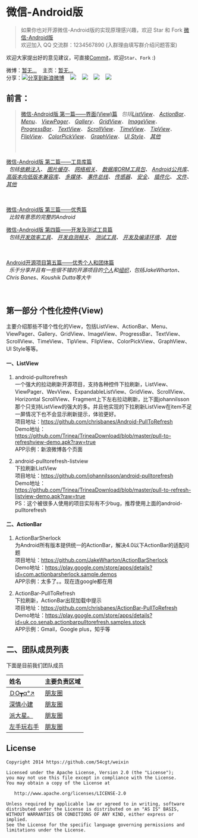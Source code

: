 微信-Android版
====================
> 如果你也对开源微信-Android版的实现原理感兴趣，欢迎 Star 和 Fork [微信-Android版](https://github.com/54cgt/weixin)  
> 欢迎加入 QQ 交流群：1234567890 (入群理由填写群介绍问题答案)  

欢迎大家提出好的意见建议，可直接[Commit](https://github.com/54cgt/weixin "请遵守<内容添加及编辑规范>")，欢迎`Star`、`Fork` :)  

微博：[暂无...](https://github.com/54cgt/weixin)&nbsp;&nbsp;&nbsp;&nbsp;主页：[暂无...](https://github.com/54cgt/weixin)  
分享：<a href="http://service.weibo.com/share/share.php?url=https%3A%2F%2Fgithub.com%2FTrinea%2Fandroid-open-project&title=Android%E5%BC%80%E6%BA%90%E9%A1%B9%E7%9B%AE%E5%88%86%E7%B1%BB%E6%B1%87%E6%80%BB%EF%BC%8C%E6%B1%87%E9%9B%86250%E5%A4%9A%E4%B8%AA%E5%BC%80%E6%BA%90%E9%A1%B9%E7%9B%AE%EF%BC%8C%E5%8C%85%E6%8B%AC%E4%B8%AA%E6%80%A7%E5%8C%96%E6%8E%A7%E4%BB%B6%E3%80%81%E5%B7%A5%E5%85%B7%E5%BA%93%E3%80%81%E4%BC%98%E7%A7%80%E9%A1%B9%E7%9B%AE%E3%80%81%E5%BC%80%E5%8F%91%E5%8F%8A%E6%B5%8B%E8%AF%95%E5%B7%A5%E5%85%B7%E3%80%81%E4%BC%98%E7%A7%80%E4%B8%AA%E4%BA%BA%E5%92%8C%E5%9B%A2%E4%BD%93%40Trinea+&appkey=1657413438&searchPic=true" target="_blank" title="分享到新浪微博" style="width:100%"><img src="http://farm8.staticflickr.com/7342/13103239365_e5cd37fbac_o.png" title="分享到新浪微博"/></a>&nbsp;&nbsp;&nbsp;&nbsp;<a href="http://sns.qzone.qq.com/cgi-bin/qzshare/cgi_qzshare_onekey?url=https%3A%2F%2Fgithub.com%2FTrinea%2Fandroid-open-project&title=Android%E5%BC%80%E6%BA%90%E9%A1%B9%E7%9B%AE%E5%88%86%E7%B1%BB%E6%B1%87%E6%80%BB%EF%BC%8C%E6%B1%87%E9%9B%86250%E5%A4%9A%E4%B8%AA%E5%BC%80%E6%BA%90%E9%A1%B9%E7%9B%AE%EF%BC%8C%E5%8C%85%E6%8B%AC%E4%B8%AA%E6%80%A7%E5%8C%96%E6%8E%A7%E4%BB%B6%E3%80%81%E5%B7%A5%E5%85%B7%E5%BA%93%E3%80%81%E4%BC%98%E7%A7%80%E9%A1%B9%E7%9B%AE%E3%80%81%E5%BC%80%E5%8F%91%E5%8F%8A%E6%B5%8B%E8%AF%95%E5%B7%A5%E5%85%B7%E3%80%81%E4%BC%98%E7%A7%80%E4%B8%AA%E4%BA%BA%E5%92%8C%E5%9B%A2%E4%BD%93%40Trinea+&desc=&summary=&site=www.trinea.cn" target="_blank" title="分享到QQ空间" style="width:100%"><img src="http://farm8.staticflickr.com/7418/13103935825_209bd521f0_o.jpg"/></a>&nbsp;&nbsp;&nbsp;&nbsp;<a href="http://share.v.t.qq.com/index.php?c=share&a=index&url=https%3A%2F%2Fgithub.com%2FTrinea%2Fandroid-open-project&title=Android%E5%BC%80%E6%BA%90%E9%A1%B9%E7%9B%AE%E5%88%86%E7%B1%BB%E6%B1%87%E6%80%BB%EF%BC%8C%E6%B1%87%E9%9B%86250%E5%A4%9A%E4%B8%AA%E5%BC%80%E6%BA%90%E9%A1%B9%E7%9B%AE%EF%BC%8C%E5%8C%85%E6%8B%AC%E4%B8%AA%E6%80%A7%E5%8C%96%E6%8E%A7%E4%BB%B6%E3%80%81%E5%B7%A5%E5%85%B7%E5%BA%93%E3%80%81%E4%BC%98%E7%A7%80%E9%A1%B9%E7%9B%AE%E3%80%81%E5%BC%80%E5%8F%91%E5%8F%8A%E6%B5%8B%E8%AF%95%E5%B7%A5%E5%85%B7%E3%80%81%E4%BC%98%E7%A7%80%E4%B8%AA%E4%BA%BA%E5%92%8C%E5%9B%A2%E4%BD%93%40Trinea+&appkey=801404464" target="_blank" title="分享到腾讯微博" style="width:100%"><img src="http://farm8.staticflickr.com/7452/13104204564_f867971a13_o.png"/></a>&nbsp;&nbsp;&nbsp;&nbsp;<a href="https://twitter.com/intent/tweet?text=Android%E5%BC%80%E6%BA%90%E9%A1%B9%E7%9B%AE%E5%88%86%E7%B1%BB%E6%B1%87%E6%80%BB%EF%BC%8C%E6%B1%87%E9%9B%86250%E5%A4%9A%E4%B8%AA%E5%BC%80%E6%BA%90%E9%A1%B9%E7%9B%AE%EF%BC%8C%E5%8C%85%E6%8B%AC%E4%B8%AA%E6%80%A7%E5%8C%96%E6%8E%A7%E4%BB%B6%E3%80%81%E5%B7%A5%E5%85%B7%E5%BA%93%E3%80%81%E4%BC%98%E7%A7%80%E9%A1%B9%E7%9B%AE%E3%80%81%E5%BC%80%E5%8F%91%E5%8F%8A%E6%B5%8B%E8%AF%95%E5%B7%A5%E5%85%B7%E3%80%81%E4%BC%98%E7%A7%80%E4%B8%AA%E4%BA%BA%E5%92%8C%E5%9B%A2%E4%BD%93%40trinea_cn+https%3A%2F%2Fgithub.com%2FTrinea%2Fandroid-open-project&pic=" target="_blank" title="Share on twitter" style="width:100%"><img src="http://farm4.staticflickr.com/3764/13104038813_03933d4394_o.png"/></a>&nbsp;&nbsp;&nbsp;&nbsp;<a href="https://www.facebook.com/sharer/sharer.php?u=https%3A%2F%2Fgithub.com%2FTrinea%2Fandroid-open-project&t=Android%E5%BC%80%E6%BA%90%E9%A1%B9%E7%9B%AE%E5%88%86%E7%B1%BB%E6%B1%87%E6%80%BB%EF%BC%8C%E6%B1%87%E9%9B%86250%E5%A4%9A%E4%B8%AA%E5%BC%80%E6%BA%90%E9%A1%B9%E7%9B%AE%EF%BC%8C%E5%8C%85%E6%8B%AC%E4%B8%AA%E6%80%A7%E5%8C%96%E6%8E%A7%E4%BB%B6%E3%80%81%E5%B7%A5%E5%85%B7%E5%BA%93%E3%80%81%E4%BC%98%E7%A7%80%E9%A1%B9%E7%9B%AE%E3%80%81%E5%BC%80%E5%8F%91%E5%8F%8A%E6%B5%8B%E8%AF%95%E5%B7%A5%E5%85%B7%E3%80%81%E4%BC%98%E7%A7%80%E4%B8%AA%E4%BA%BA%E5%92%8C%E5%9B%A2%E4%BD%93%40Trinea+&pic" target="_blank" title="Share on facebook" style="width:100%"><img src="http://farm4.staticflickr.com/3801/13104038583_b03d5cafac_o.png"/></a>  
## 前言：  
>[微信-Android版  第一篇——界面(View)篇](https://github.com/54cgt/weixin) 
*&nbsp;&nbsp;包括[ListView](https://github.com/54cgt/weixin)、
[ActionBar](https://github.com/54cgt/weixin)、
[Menu](https://github.com/54cgt/weixin)、
[ViewPager](https://github.com/54cgt/weixin)、
[Gallery](https://github.com/54cgt/weixin)、
[GridView](https://github.com/54cgt/weixin)、
[ImageView](https://github.com/54cgt/weixin)、
[ProgressBar](https://github.com/54cgt/weixin)、
[TextView](https://github.com/54cgt/weixin)、
[ScrollView](https://github.com/54cgt/weixin)、
[TimeView](https://github.com/54cgt/weixin)、
[TipView](https://github.com/54cgt/weixin)、
[FlipView](https://github.com/54cgt/weixin)、
[ColorPickView](https://github.com/54cgt/weixin)、
[GraphView](https://github.com/54cgt/weixin)、
[UI Style](https://github.com/54cgt/weixin)、
[其他](https://github.com/54cgt/weixin)*  <br/><br/><br/>

[微信-Android版  第二篇——工具库篇](https://github.com/54cgt/weixin)  
*&nbsp;&nbsp;包括[依赖注入](https://github.com/54cgt/weixin)、
[图片缓存](https://github.com/54cgt/weixin)、
[网络相关](https://github.com/54cgt/weixin)、
[数据库ORM工具包](https://github.com/54cgt/weixin)、
[Android公共库](https://github.com/54cgt/weixin)、
[高版本向低版本兼容库](https://github.com/54cgt/weixin)、
[多媒体](https://github.com/54cgt/weixin)、
[事件总线](https://github.com/54cgt/weixin)、
[传感器](https://github.com/54cgt/weixin)、
[安全](https://github.com/54cgt/weixin)、
[插件化](https://github.com/54cgt/weixin)、
[文件](https://github.com/54cgt/weixin)、
[其他](https://github.com/54cgt/weixin)* <br/><br/><br/>
 
[微信-Android版  第三篇——优秀篇](https://github.com/54cgt/weixin)  
*&nbsp;&nbsp;比较有意思的完整的Android*  


[微信-Android版  第四篇——开发及测试工具篇](https://github.com/54cgt/weixin)  
*&nbsp;&nbsp;包括[开发效率工具](https://github.com/54cgt/weixin)、
[开发自测相关](https://github.com/54cgt/weixin)、
[测试工具](https://github.com/54cgt/weixin)、
[开发及编译环境](https://github.com/54cgt/weixin)、
[其他](https://github.com/54cgt/weixin)*  <br/><br/><br/>


[Android开源项目第五篇——优秀个人和团体篇](https://github.com/54cgt/weixin)  
*&nbsp;&nbsp;乐于分享并且有一些很不错的开源项目的[个人](https://github.com/54cgt/weixin)和[组织](https://github.com/54cgt/weixin)，包括JakeWharton、Chris Banes、Koushik Dutta等大牛*  <br/><br/><br/>


## 第一部分 个性化控件(View)  
主要介绍那些不错个性化的View，包括ListView、ActionBar、Menu、ViewPager、Gallery、GridView、ImageView、ProgressBar、TextView、ScrollView、TimeView、TipView、FlipView、ColorPickView、GraphView、UI Style等等。  
#### 一、ListView  
1. android-pulltorefresh  
一个强大的拉动刷新开源项目，支持各种控件下拉刷新，ListView、ViewPager、WevView、ExpandableListView、GridView、ScrollView、Horizontal  ScrollView、Fragment上下左右拉动刷新，比下面johannilsson那个只支持ListView的强大的多。并且他实现的下拉刷新ListView在item不足一屏情况下也不会显示刷新提示，体验更好。  
项目地址：https://github.com/chrisbanes/Android-PullToRefresh  
Demo地址：https://github.com/Trinea/TrineaDownload/blob/master/pull-to-refreshview-demo.apk?raw=true  
APP示例：新浪微博各个页面  

1. android-pulltorefresh-listview  
下拉刷新ListView  
项目地址：https://github.com/johannilsson/android-pulltorefresh  
Demo地址：https://github.com/Trinea/TrineaDownload/blob/master/pull-to-refresh-listview-demo.apk?raw=true  
PS：这个被很多人使用的项目实际有不少bug，推荐使用上面的android-pulltorefresh  
     

#### 二、ActionBar  
1. ActionBarSherlock  
为Android所有版本提供统一的ActionBar，解决4.0以下ActionBar的适配问题  
项目地址：https://github.com/JakeWharton/ActionBarSherlock  
Demo地址：https://play.google.com/store/apps/details?id=com.actionbarsherlock.sample.demos  
APP示例：太多了。。现在连google都在用  
   
1. ActionBar-PullToRefresh  
下拉刷新，ActionBar出现加载中提示  
项目地址：https://github.com/chrisbanes/ActionBar-PullToRefresh  
Demo地址：https://play.google.com/store/apps/details?id=uk.co.senab.actionbarpulltorefresh.samples.stock  
APP示例：Gmail，Google plus，知乎等  

## 二、团队成员列表  
下面是目前我们团队成员  

姓名 | 主要负责区域
:--|:--
[ＤΟ┳α°↗](https://github.com/54cgt/weixin) | [朋友圈](https://github.com/54cgt/weixin)
[深情小建](https://github.com/54cgt/weixin) | [朋友圈](https://github.com/54cgt/weixin)
[派大星。](https://github.com/54cgt/weixin) | [朋友圈](https://github.com/54cgt/weixin)
[左手玩右手](https://github.com/54cgt/weixin) | [朋友圈](https://github.com/54cgt/weixin)

## License

    Copyright 2014 https://github.com/54cgt/weixin

    Licensed under the Apache License, Version 2.0 (the "License");
    you may not use this file except in compliance with the License.
    You may obtain a copy of the License at

       http://www.apache.org/licenses/LICENSE-2.0

    Unless required by applicable law or agreed to in writing, software
    distributed under the License is distributed on an "AS IS" BASIS,
    WITHOUT WARRANTIES OR CONDITIONS OF ANY KIND, either express or implied.
    See the License for the specific language governing permissions and
    limitations under the License.

